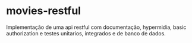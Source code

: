 # movies-restful
Implementação de uma api restful com documentação, hypermidia, basic authorization e testes unitarios, integrados e de banco de dados.
